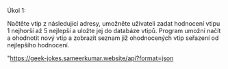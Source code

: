 Úkol 1:

Načtěte vtip z následující adresy, umožněte uživateli zadat hodnocení vtipu 1 nejhorší až 5 nejlepší a uložte jej do databáze vtipů. Program umožní načít a ohodnotit nový vtip a zobrazit seznam již ohodnocených vtip seřazení od nejlepšího hodnocení.


"https://geek-jokes.sameerkumar.website/api?format=json
